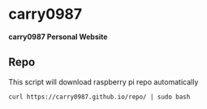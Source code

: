# carry0987
**carry0987 Personal Website**

## Repo
This script will download raspberry pi repo automatically
```
curl https://carry0987.github.io/repo/ | sudo bash
```
